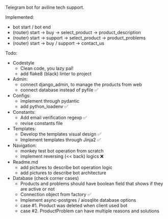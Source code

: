 Telegram bot for aviline tech support.

Implemented:
- bot start / bot end
- (router) start -> buy -> select_product -> product_description
- (router) start -> support -> select_product -> product_problems
- (router) start -> buy / support -> contact_us

Todo:
- Codestyle
  - Clean code, you lazy pal!
  - add flake8 (black) linter to project
- Admin:
  - connect django_admin, to manage the products from web
  - connect database instead of pyfile ✅
- Configs:
  - implement through pydantic 
  - add python_loadenv ✅
- Constants:
  - Add email verification regexp ✅
  - revise constants file
- Templates:
  - Develop the templates visual design ✅
  - Implement templates through Jinja2 ✅
- Navigation:
  - monkey test bot operation from scratch
  - implement reversing (<< back) logics ❌
- Readme.md
  - add pictures to describe bot operation logic
  - add pictures to describe bot architecture
- Database (check corner cases)
  - Products and problems should have boolean field that shows if they are active or not
  - Connection object from factory ✅
  - Implement async-postgres / aiosqlite database options
  - case #1. Product was deleted when client used bot
  - case #2. ProductProblem can have multiple reasons and solutions